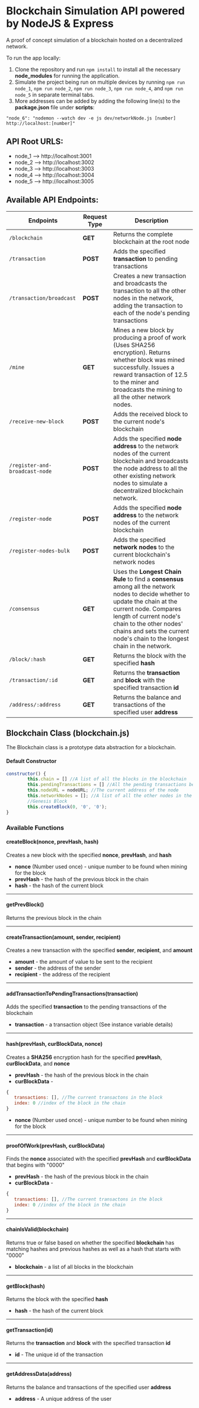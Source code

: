 # Blockchain Simulation API powered by NodeJS & Express

A proof of concept simulation of a blockchain hosted on a decentralized network. 

To run the app locally:

1. Clone the repository and run ```npm install``` to install all the necessary **node_modules** for running the application.
2. Simulate the project being run on multiple devices by running ```npm run node_1```, ```npm run node_2```, ```npm run node_3```, ```npm run node_4```, and ```npm run node_5``` in separate terminal tabs. 
3. More addresses can be added by adding the following line(s) to the **package.json** file under **scripts**:

```"node_6": "nodemon --watch dev -e js dev/networkNode.js [number] http://localhost:[number]" ```


## API Root URLS:

* node_1 --> http://localhost:3001
* node_2 --> http://localhost:3002 
* node_3 --> http://localhost:3003
* node_4 --> http://localhost:3004
* node_5 --> http://localhost:3005

## Available API Endpoints:

| **Endpoints**  | **Request Type** | **Description**
| ---------- | ---- | ---------- |
| `/blockchain`  | **GET**  | Returns the complete blockchain at the root node
| `/transaction`  | **POST**  | Adds the specified **transaction** to pending transactions
| `/transaction/broadcast` | **POST** | Creates a new transaction and broadcasts the transaction to all the other nodes in the network, adding the transaction to each of the node's pending transactions
| `/mine` | **GET** | Mines a new block by producing a proof of work (Uses SHA256 encryption). Returns whether block was mined successfully. Issues a reward transaction of 12.5 to the miner and broadcasts the mining to all the other network nodes. 
| `/receive-new-block` | **POST** | Adds the received block to the current node's blockchain
| `/register-and-broadcast-node` | **POST** | Adds the specified **node address** to the network nodes of the current blockchain and broadcasts the node address to all the other existing network nodes to simulate a decentralized blockchain network. 
| `/register-node` | **POST** | Adds the specified **node address** to the network nodes of the current blockchain 
| `/register-nodes-bulk` | **POST** | Adds the specified **network nodes** to the current blockchain's network nodes 
| `/consensus` | **GET** | Uses the **Longest Chain Rule** to find a **consensus** among all the network nodes to decide whether to update the chain at the current node. Compares length of current node's chain to the other nodes' chains and sets the current node's chain to the longest chain in the network. 
| `/block/:hash` | **GET** | Returns the block with the specified **hash**
| `/transaction/:id` | **GET** | Returns the **transaction** and **block** with the specified transaction **id**
| `/address/:address` | **GET** | Returns the balance and transactions of the specified user **address**

## Blockchain Class (blockchain.js)

The Blockchain class is a prototype data abstraction for a blockchain. 

#### Default Constructor
```javascript
constructor() {
        this.chain = [] //A list of all the blocks in the blockchain
        this.pendingTransactions = [] //All the pending transactions before the block has been mined
        this.nodeURL = nodeURL; //The current address of the node
        this.networkNodes = []; //A list of all the other nodes in the decentralized network
        //Genesis Block
        this.createBlock(0, '0', '0');
}
```

### Available Functions

#### createBlock(nonce, prevHash, hash)

Creates a new block with the specified **nonce**, **prevHash**, and **hash**

* **nonce** (Number used once) - unique number to be found when mining for the block
* **prevHash** - the hash of the previous block in the chain
* **hash** - the hash of the current block

---

#### getPrevBlock()

Returns the previous block in the chain

---

#### createTransaction(amount, sender, recipient)

Creates a new transaction with the specified **sender**, **recipient**, and **amount**

* **amount** - the amount of value to be sent to the recipient
* **sender** - the address of the sender
* **recipient** - the address of the recipient

---

#### addTransactionToPendingTransactions(transaction)

Adds the specified **transaction** to the pending transactions of the blockchain

* **transaction** - a transaction object (See instance variable details)

---

#### hash(prevHash, curBlockData, nonce)

Creates a **SHA256** encryption hash for the specified **prevHash**, **curBlockData**, and **nonce**

* **prevHash** - the hash of the previous block in the chain
* **curBlockData** - 
```javascript
{
   transactions: [], //The current transactons in the block
   index: 0 //index of the block in the chain
}
```
* **nonce** (Number used once) - unique number to be found when mining for the block

---

#### proofOfWork(prevHash, curBlockData)

Finds the **nonce** associated with the specified **prevHash** and **curBlockData** that begins with "0000"

* **prevHash** - the hash of the previous block in the chain
* **curBlockData** - 
```javascript
{
   transactions: [], //The current transactons in the block
   index: 0 //index of the block in the chain
}
```

---

#### chainIsValid(blockchain)

Returns true or false based on whether the specified **blockchain** has matching hashes and previous hashes as well as a hash that starts with "0000"

* **blockchain** - a list of all blocks in the blockchain

---

#### getBlock(hash)

Returns the block with the specified **hash**

* **hash** - the hash of the current block

---

#### getTransaction(id)

Returns the **transaction** and **block** with the specified transaction **id**

* **id** - The unique id of the transaction

---

#### getAddressData(address)

Returns the balance and transactions of the specified user **address**

* **address** - A unique address of the user






